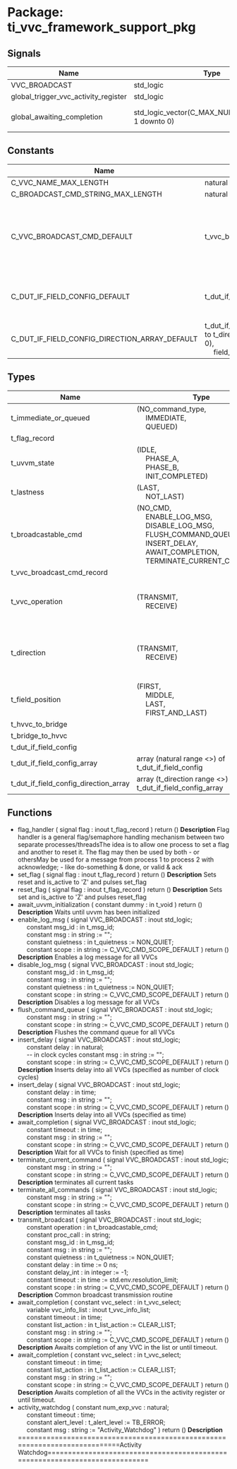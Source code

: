 # Package: ti_vvc_framework_support_pkg

## Signals

| Name                                 | Type                                              | Description            |
| ------------------------------------ | ------------------------------------------------- | ---------------------- |
| VVC_BROADCAST                        | std_logic                                         |                        |
| global_trigger_vvc_activity_register | std_logic                                         |                        |
| global_awaiting_completion           | std_logic_vector(C_MAX_NUM_SEQUENCERS-1 downto 0) | ACK on global triggers |
## Constants

| Name                                          | Type                                                                                                                                                                       | Value                                                                                                                                                                                                                                                                                                                                                                                                                                                                                                                                                                 | Description |
| --------------------------------------------- | -------------------------------------------------------------------------------------------------------------------------------------------------------------------------- | --------------------------------------------------------------------------------------------------------------------------------------------------------------------------------------------------------------------------------------------------------------------------------------------------------------------------------------------------------------------------------------------------------------------------------------------------------------------------------------------------------------------------------------------------------------------- | ----------- |
| C_VVC_NAME_MAX_LENGTH                         | natural                                                                                                                                                                    |  C_MAX_VVC_NAME_LENGTH                                                                                                                                                                                                                                                                                                                                                                                                                                                                                                                                                |             |
| C_BROADCAST_CMD_STRING_MAX_LENGTH             | natural                                                                                                                                                                    |  300                                                                                                                                                                                                                                                                                                                                                                                                                                                                                                                                                                  |             |
| C_VVC_BROADCAST_CMD_DEFAULT                   | t_vvc_broadcast_cmd_record                                                                                                                                                 |  (     operation           => NO_CMD,<br><span style="padding-left:20px">     msg_id              => NO_ID,<br><span style="padding-left:20px">     msg                 => (others => NUL),<br><span style="padding-left:20px">     proc_call           => (others => NUL),<br><span style="padding-left:20px">     quietness           => NON_QUIET,<br><span style="padding-left:20px">     delay               => 0 ns,<br><span style="padding-left:20px">     timeout             => 0 ns,<br><span style="padding-left:20px">     gen_integer         => -1   ) |             |
| C_DUT_IF_FIELD_CONFIG_DEFAULT                 | t_dut_if_field_config(dut_address(0 downto 0))                                                                                                                             |  (     dut_address                => (others => '0'),<br><span style="padding-left:20px">     dut_address_increment      => 0,<br><span style="padding-left:20px">     data_width                 => 8,<br><span style="padding-left:20px">     use_field                  => true,<br><span style="padding-left:20px">     field_description          => "default")                                                                                                                                                                                                  |             |
| C_DUT_IF_FIELD_CONFIG_DIRECTION_ARRAY_DEFAULT | t_dut_if_field_config_direction_array(t_direction'low to t_direction'high)(0 to 0)(dut_address(0 downto 0),<br><span style="padding-left:20px"> field_description(1 to 7)) |  (others => (others => C_DUT_IF_FIELD_CONFIG_DEFAULT))                                                                                                                                                                                                                                                                                                                                                                                                                                                                                                                |             |
## Types

| Name                                  | Type                                                                                                                                                                                                                                                                                                                                               | Description                                              |
| ------------------------------------- | -------------------------------------------------------------------------------------------------------------------------------------------------------------------------------------------------------------------------------------------------------------------------------------------------------------------------------------------------- | -------------------------------------------------------- |
| t_immediate_or_queued                 | (NO_command_type,<br><span style="padding-left:20px"> IMMEDIATE,<br><span style="padding-left:20px"> QUEUED)                                                                                                                                                                                                                                       |                                                          |
| t_flag_record                         |                                                                                                                                                                                                                                                                                                                                                    |                                                          |
| t_uvvm_state                          | (IDLE,<br><span style="padding-left:20px"> PHASE_A,<br><span style="padding-left:20px"> PHASE_B,<br><span style="padding-left:20px"> INIT_COMPLETED)                                                                                                                                                                                               |                                                          |
| t_lastness                            | (LAST,<br><span style="padding-left:20px"> NOT_LAST)                                                                                                                                                                                                                                                                                               |                                                          |
| t_broadcastable_cmd                   | (NO_CMD,<br><span style="padding-left:20px"> ENABLE_LOG_MSG,<br><span style="padding-left:20px"> DISABLE_LOG_MSG,<br><span style="padding-left:20px"> FLUSH_COMMAND_QUEUE,<br><span style="padding-left:20px"> INSERT_DELAY,<br><span style="padding-left:20px"> AWAIT_COMPLETION,<br><span style="padding-left:20px"> TERMINATE_CURRENT_COMMAND)  |                                                          |
| t_vvc_broadcast_cmd_record            |                                                                                                                                                                                                                                                                                                                                                    |                                                          |
| t_vvc_operation                       | (TRANSMIT,<br><span style="padding-left:20px"> RECEIVE)                                                                                                                                                                                                                                                                                            | Type of operation to be executed by the VVC              |
| t_direction                           | (TRANSMIT,<br><span style="padding-left:20px"> RECEIVE)                                                                                                                                                                                                                                                                                            | Direction of the interface (used by the IF field config) |
| t_field_position                      | (FIRST,<br><span style="padding-left:20px"> MIDDLE,<br><span style="padding-left:20px"> LAST,<br><span style="padding-left:20px"> FIRST_AND_LAST)                                                                                                                                                                                                  | Position of a field within a packet                      |
| t_hvvc_to_bridge                      |                                                                                                                                                                                                                                                                                                                                                    |                                                          |
| t_bridge_to_hvvc                      |                                                                                                                                                                                                                                                                                                                                                    |                                                          |
| t_dut_if_field_config                 |                                                                                                                                                                                                                                                                                                                                                    |                                                          |
| t_dut_if_field_config_array           | array (natural range <>) of t_dut_if_field_config                                                                                                                                                                                                                                                                                                  |                                                          |
| t_dut_if_field_config_direction_array | array (t_direction range <>) of t_dut_if_field_config_array                                                                                                                                                                                                                                                                                        |                                                          |
## Functions
- flag_handler <font id="function_arguments">( signal flag : inout t_flag_record ) </font> <font id="function_return">return ()</font>
**Description**
Flag handler is a general flag/semaphore handling mechanism between two separate processes/threadsThe idea is to allow one process to set a flag and another to reset it. The flag may then be used by both - or othersMay be used for a message from process 1 to process 2 with acknowledge; - like do-something & done, or valid & ack
- set_flag <font id="function_arguments">( signal flag : inout t_flag_record ) </font> <font id="function_return">return ()</font>
**Description**
Sets reset and is_active to 'Z' and pulses set_flag
- reset_flag <font id="function_arguments">( signal flag : inout t_flag_record ) </font> <font id="function_return">return ()</font>
**Description**
Sets set and is_active to 'Z' and pulses reset_flag
- await_uvvm_initialization <font id="function_arguments">( constant dummy : in t_void ) </font> <font id="function_return">return ()</font>
**Description**
Waits until uvvm has been initialized
- enable_log_msg <font id="function_arguments">( signal VVC_BROADCAST        : inout std_logic;<br><span style="padding-left:20px"> constant msg_id             : in t_msg_id;<br><span style="padding-left:20px"> constant msg                : in string := "";<br><span style="padding-left:20px"> constant quietness          : in t_quietness := NON_QUIET;<br><span style="padding-left:20px"> constant scope              : in string      := C_VVC_CMD_SCOPE_DEFAULT ) </font> <font id="function_return">return ()</font>
**Description**
Enables a log message for all VVCs
- disable_log_msg <font id="function_arguments">( signal VVC_BROADCAST        : inout std_logic;<br><span style="padding-left:20px"> constant msg_id             : in t_msg_id;<br><span style="padding-left:20px"> constant msg                : in string := "";<br><span style="padding-left:20px"> constant quietness          : in t_quietness := NON_QUIET;<br><span style="padding-left:20px"> constant scope              : in string      := C_VVC_CMD_SCOPE_DEFAULT ) </font> <font id="function_return">return ()</font>
**Description**
Disables a log message for all VVCs
- flush_command_queue <font id="function_arguments">( signal VVC_BROADCAST        : inout std_logic;<br><span style="padding-left:20px"> constant msg                : in string := "";<br><span style="padding-left:20px"> constant scope              : in string := C_VVC_CMD_SCOPE_DEFAULT ) </font> <font id="function_return">return ()</font>
**Description**
Flushes the command queue for all VVCs
- insert_delay <font id="function_arguments">( signal VVC_BROADCAST        : inout std_logic;<br><span style="padding-left:20px"> constant delay              : in natural;<br><span style="padding-left:20px">  -- in clock cycles constant msg                : in string  := "";<br><span style="padding-left:20px"> constant scope              : in string  := C_VVC_CMD_SCOPE_DEFAULT ) </font> <font id="function_return">return ()</font>
**Description**
Inserts delay into all VVCs (specified as number of clock cycles)
- insert_delay <font id="function_arguments">( signal VVC_BROADCAST        : inout std_logic;<br><span style="padding-left:20px"> constant delay              : in time;<br><span style="padding-left:20px"> constant msg                : in string  := "";<br><span style="padding-left:20px"> constant scope              : in string  := C_VVC_CMD_SCOPE_DEFAULT ) </font> <font id="function_return">return ()</font>
**Description**
Inserts delay into all VVCs (specified as time)
- await_completion <font id="function_arguments">( signal VVC_BROADCAST        : inout std_logic;<br><span style="padding-left:20px"> constant timeout            : in time;<br><span style="padding-left:20px"> constant msg                : in string  := "";<br><span style="padding-left:20px"> constant scope              : in string  := C_VVC_CMD_SCOPE_DEFAULT ) </font> <font id="function_return">return ()</font>
**Description**
Wait for all VVCs to finish (specified as time)
- terminate_current_command <font id="function_arguments">( signal VVC_BROADCAST        : inout std_logic;<br><span style="padding-left:20px"> constant msg                : in string  := "";<br><span style="padding-left:20px"> constant scope              : in string  := C_VVC_CMD_SCOPE_DEFAULT ) </font> <font id="function_return">return ()</font>
**Description**
terminates all current tasks
- terminate_all_commands <font id="function_arguments">( signal VVC_BROADCAST        : inout std_logic;<br><span style="padding-left:20px"> constant msg                : in string  := "";<br><span style="padding-left:20px"> constant scope              : in string  := C_VVC_CMD_SCOPE_DEFAULT ) </font> <font id="function_return">return ()</font>
**Description**
terminates all tasks
- transmit_broadcast <font id="function_arguments">( signal VVC_BROADCAST        : inout std_logic;<br><span style="padding-left:20px"> constant operation          : in t_broadcastable_cmd;<br><span style="padding-left:20px"> constant proc_call          : in string;<br><span style="padding-left:20px"> constant msg_id             : in t_msg_id;<br><span style="padding-left:20px"> constant msg                : in string       := "";<br><span style="padding-left:20px"> constant quietness          : in t_quietness  := NON_QUIET;<br><span style="padding-left:20px"> constant delay              : in time         := 0 ns;<br><span style="padding-left:20px"> constant delay_int          : in integer      := -1;<br><span style="padding-left:20px"> constant timeout            : in time         := std.env.resolution_limit;<br><span style="padding-left:20px"> constant scope              : in string       := C_VVC_CMD_SCOPE_DEFAULT ) </font> <font id="function_return">return ()</font>
**Description**
Common broadcast transmission routine
- await_completion <font id="function_arguments">( constant vvc_select    : in    t_vvc_select;<br><span style="padding-left:20px"> variable vvc_info_list : inout t_vvc_info_list;<br><span style="padding-left:20px"> constant timeout       : in    time;<br><span style="padding-left:20px"> constant list_action   : in    t_list_action := CLEAR_LIST;<br><span style="padding-left:20px"> constant msg           : in    string := "";<br><span style="padding-left:20px"> constant scope         : in    string := C_VVC_CMD_SCOPE_DEFAULT ) </font> <font id="function_return">return ()</font>
**Description**
Awaits completion of any VVC in the list or until timeout.
- await_completion <font id="function_arguments">( constant vvc_select  : in    t_vvc_select;<br><span style="padding-left:20px"> constant timeout     : in    time;<br><span style="padding-left:20px"> constant list_action : in    t_list_action := CLEAR_LIST;<br><span style="padding-left:20px"> constant msg         : in    string := "";<br><span style="padding-left:20px"> constant scope       : in    string := C_VVC_CMD_SCOPE_DEFAULT ) </font> <font id="function_return">return ()</font>
**Description**
Awaits completion of all the VVCs in the activity register or until timeout.
- activity_watchdog <font id="function_arguments">( constant num_exp_vvc  : natural;<br><span style="padding-left:20px"> constant timeout      : time;<br><span style="padding-left:20px"> constant alert_level  : t_alert_level := TB_ERROR;<br><span style="padding-left:20px"> constant msg          : string := "Activity_Watchdog" ) </font> <font id="function_return">return ()</font>
**Description**
============================================================================Activity Watchdog============================================================================

